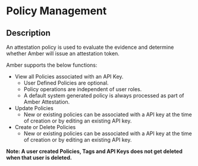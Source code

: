 # Policy Management

## Description

An attestation policy is used to evaluate the evidence and determine whether Amber will issue an attestation token. 

Amber supports the below functions:  

- View all Policies associated with an API Key.
    - User Defined Policies are optional.
    - Policy operations are independent of user roles.
    - A default system generated policy is always processed as part of Amber Attestation. 
- Update Policies
    - New or existing policies can be associated with a API key at the time of creation or by editing an existing API key.
- Create or Delete Policies
    - New or existing policies can be associated with a API key at the time of creation or by editing an existing API key.

**Note: A user created Policies, Tags and API Keys does not get deleted when that user is deleted.**  